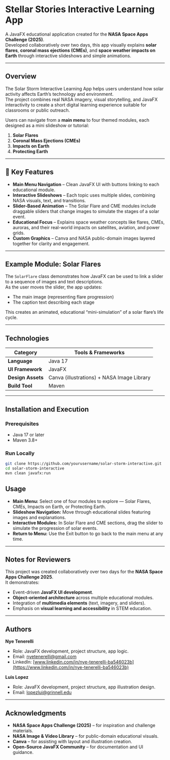 # Stellar Stories Interactive Learning App

A JavaFX educational application created for the **NASA Space Apps Challenge (2025)**.  
Developed collaboratively over two days, this app visually explains **solar flares**, **coronal mass ejections (CMEs)**, and **space weather impacts on Earth** through interactive slideshows and simple animations.

---

## Overview

The Solar Storm Interactive Learning App helps users understand how solar activity affects Earth’s technology and environment.  
The project combines real NASA imagery, visual storytelling, and JavaFX interactivity to create a short digital learning experience suitable for classrooms or public outreach.

Users can navigate from a **main menu** to four themed modules, each designed as a mini slideshow or tutorial:
1. **Solar Flares**  
2. **Coronal Mass Ejections (CMEs)**  
3. **Impacts on Earth**  
4. **Protecting Earth**

---

## 🚀 Key Features

- **Main Menu Navigation** – Clean JavaFX UI with buttons linking to each educational module.  
- **Interactive Slideshows** – Each topic uses multiple slides, combining NASA visuals, text, and transitions.  
- **Slider-Based Animation** – The Solar Flare and CME modules include draggable sliders that change images to simulate the stages of a solar event.  
- **Educational Focus** – Explains space weather concepts like flares, CMEs, auroras, and their real-world impacts on satellites, aviation, and power grids.  
- **Custom Graphics** – Canva and NASA public-domain images layered together for clarity and engagement.  

---

## Example Module: Solar Flares

The `SolarFlare` class demonstrates how JavaFX can be used to link a slider to a sequence of images and text descriptions.  
As the user moves the slider, the app updates:
- The main image (representing flare progression)
- The caption text describing each stage

This creates an animated, educational “mini-simulation” of a solar flare’s life cycle.

---

## Technologies

| Category | Tools & Frameworks |
|-----------|--------------------|
| **Language** | Java 17 |
| **UI Framework** | JavaFX |
| **Design Assets** | Canva (illustrations) + NASA Image Library |
| **Build Tool** | Maven |

---

## Installation and Execution

### Prerequisites
- Java 17 or later  
- Maven 3.8+  

### Run Locally
```bash
git clone https://github.com/yourusername/solar-storm-interactive.git
cd solar-storm-interactive
mvn clean javafx:run
```

## Usage

- **Main Menu:** Select one of four modules to explore — Solar Flares, CMEs, Impacts on Earth, or Protecting Earth.  
- **Slideshow Navigation:** Move through educational slides featuring images and explanations.  
- **Interactive Modules:** In Solar Flare and CME sections, drag the slider to simulate the progression of solar events.  
- **Return to Menu:** Use the Exit button to go back to the main menu at any time.

---

## Notes for Reviewers

This project was created collaboratively over two days for the **NASA Space Apps Challenge 2025**.  
It demonstrates:
- Event-driven **JavaFX UI development**.  
- **Object-oriented architecture** across multiple educational modules.  
- Integration of **multimedia elements** (text, imagery, and sliders).  
- Emphasis on **visual learning and accessibility** in STEM education.

---

## Authors

**Nye Tenerelli**  
- Role: JavaFX development, project structure, app logic.  
- Email: nyetenerelli@gmail.com  
- LinkedIn: [www.linkedin.com/in/nye-tenerelli-ba546023b](https://www.linkedin.com/in/nye-tenerelli-ba546023b)

**Luis Lopez**  
- Role: JavaFX development, project structure, app illustration design.
- Email: lopezlui@grinnell.edu
---

## Acknowledgments

- **NASA Space Apps Challenge (2025)** – for inspiration and challenge materials.  
- **NASA Image & Video Library** – for public-domain educational visuals.  
- **Canva** – for assisting with layout and illustration creation.  
- **Open-Source JavaFX Community** – for documentation and UI guidance.


